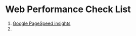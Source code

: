 # Web Performance Check List

1. [Google PageSpeed insights](https://developers.google.com/speed/pagespeed/insights/)
2. 